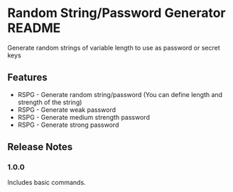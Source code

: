 # Random String/Password Generator README

Generate random strings of variable length to use as password or secret keys

## Features

 - RSPG - Generate random string/password (You can define length and strength of the string)
 - RSPG - Generate weak password
 - RSPG - Generate medium strength password
 - RSPG - Generate strong password


## Release Notes

### 1.0.0

Includes basic commands.